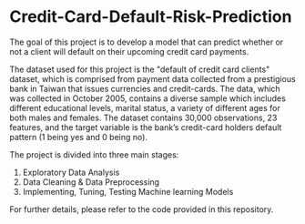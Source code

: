 # Credit-Card-Default-Risk-Prediction
The goal of this project is to develop a model that can predict whether or not a client will default on their upcoming credit card payments. 

The dataset used for this project is the "default of credit card clients" dataset, which is comprised from payment data collected from a prestigious bank in Taiwan that issues currencies and credit-cards. The data, which was collected in October 2005, contains a diverse sample which includes different educational levels, marital status, a variety of different ages for both males and females. The dataset contains 30,000 observations, 23 features, and the target variable is the bank’s credit-card holders default pattern (1 being yes and 0 being no).

The project is divided into three main stages:

 1. Exploratory Data Analysis
 2. Data Cleaning & Data Preprocessing
 3. Implementing, Tuning, Testing Machine learning Models

For further details, please refer to the code provided in this repository.
